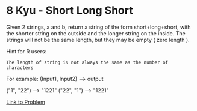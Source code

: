 # 8 Kyu - Short Long Short

Given 2 strings, a and b, return a string of the form short+long+short, with the shorter string on the outside and the longer string on the inside. The strings will not be the same length, but they may be empty ( zero length ).

Hint for R users:

    The length of string is not always the same as the number of characters

For example: (Input1, Input2) --> output

("1", "22") --> "1221"
("22", "1") --> "1221"

[Link to Problem](https://www.codewars.com/kata/50654ddff44f800200000007/train/javascript)